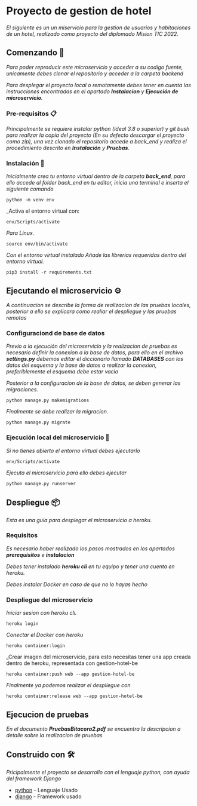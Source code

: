 # Proyecto de gestion de hotel

_El siguiente es un un miservicio para la gestion de usuarios y habitaciones de un hotel, realizado como proyecto del diplomado Mision TIC 2022._

## Comenzando 🚀

_Para poder reproducir este microservicio y acceder a su codigo fuente, unicamente debes clonar el repositorio y acceder a la carpeta backend_

_Para desplegar el proyecto local o remotamente debes tener en cuenta las instrucciones encontradas en el apartado **Instalacion** y **Ejecución de microservicio**._

### Pre-requisitos 📋

_Principalmente se requiere instalar python (ideal 3.8 o superior) y git bush para realizar la copia del proyecto (En su defecto descargar el proyecto como zip), una vez clonado el repositorio accede a back_end y realiza el procedimiento descrito en **Instalación** y  **Pruebas**._

### Instalación 🔧

_Inicialmente crea tu entorno virtual dentro de la carpeta **back_end**, para ello accede al folder back_end en tu editor, inicia una terminal e inserta el siguiente comando_
```
python -m venv env
```

_Activa el entorno virtual con:
```
env/Scripts/activate
```
_Para Linux._
```
source env/bin/activate
```

_Con el entorno virtual instalado Añade las librerias requeridas dentro del entorno virtual._

```
pip3 install -r requirements.txt
```

## Ejecutando el microservicio ⚙️

_A continuacion se describe la forma de realizacion de las pruebas locales, posterior a ello se explicara como realiar el despliegue y las pruebas remotas_

### Configuraciond de base de datos

_Previo a la ejecución del microservicio y la realizacion de pruebas es necesario definir la conexion a la base de datos, para ello en el archivo **settings.py** debemos editar el diccionario llamado **DATABASES** con los datos del esquema y la base de datos a realizar la conexion, preferiblemente el esquema debe estar vacio_

_Posterior a la configuracion de la base de datos, se deben generar las migraciones._
```
python manage.py makemigrations
```

_Finalmente se debe realizar la migracion._
```
python manage.py migrate
```

### Ejecución local del microservicio 🔩

_Si no tienes abierto el entorno virtual debes ejecutarlo_
```
env/Scripts/activate
```

_Ejecuta el microservicio para ello debes ejecutar_
```
python manage.py runserver
```

## Despliegue 📦

_Esta es una guia para desplegar el microservicio a heroku._

### Requisitos

_Es necesario haber realizado los pasos mostrados en los apartados **prerequisitos** e **instalacion**_

_Debes tener instalado **heroku cli** en tu equipo y tener una cuenta en heroku._

_Debes instalar Docker en caso de que no lo hayas hecho_

### Despliegue del microservicio

_Iniciar sesion con heroku cli._
```
heroku login
```

_Conectar el Docker con heroku_
```
heroku container:login
```
 
_Crear imagen del microservicio, para esto necesitas tener una app creada dentro de heroku, representada con gestion-hotel-be
```
heroku container:push web --app gestion-hotel-be
```

_Finalmente ya podemos realizar el despliegue con_
```
heroku container:release web --app gestion-hotel-be
```

## Ejecucion de pruebas

_En el documento **PruebasBitacora2.pdf** se encuentra la descripcion a detalle sobre la realizacion de pruebas_

## Construido con 🛠️

_Pricipalmente el proyecto se desarrollo con el lenguaje python, con ayuda del framework Django_

* [python](https://www.python.org) - Lenguaje Usado
* [django](https://www.djangoproject.com) - Framework usado
